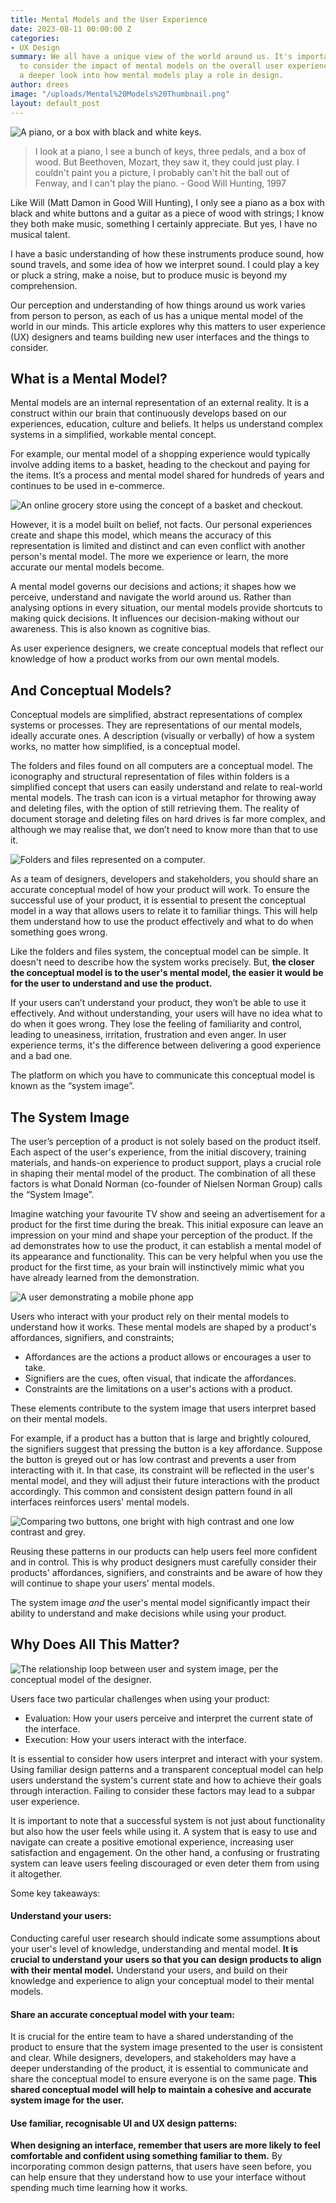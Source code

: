```yaml
---
title: Mental Models and the User Experience
date: 2023-08-11 00:00:00 Z
categories:
- UX Design
summary: We all have a unique view of the world around us. It's important for designers
  to consider the impact of mental models on the overall user experience. Let's take
  a deeper look into how mental models play a role in design.
author: drees
image: "/uploads/Mental%20Models%20Thumbnail.png"
layout: default_post
---
```


![A piano, or a box with black and white keys.]({{site.github.url}}/drees/assets/piano.jpg 'What do you see')

> I look at a piano, I see a bunch of keys, three pedals, and a box of wood. But Beethoven, Mozart, they saw it, they could just play. I couldn't paint you a picture, I probably can't hit the ball out of Fenway, and I can't play the piano. - Good Will Hunting, 1997

Like Will (Matt Damon in Good Will Hunting), I only see a piano as a box with black and white buttons and a guitar as a piece of wood with strings; I know they both make music, something I certainly appreciate. But yes, I have no musical talent.

I have a basic understanding of how these instruments produce sound, how sound travels, and some idea of how we interpret sound. I could play a key or pluck a string, make a noise, but to produce music is beyond my comprehension.

Our perception and understanding of how things around us work varies from person to person, as each of us has a unique mental model of the world in our minds. This article explores why this matters to user experience (UX) designers and teams building new user interfaces and the things to consider.

## What is a Mental Model?

Mental models are an internal representation of an external reality. It is a construct within our brain that continuously develops based on our experiences, education, culture and beliefs. It helps us understand complex systems in a simplified, workable mental concept.

For example, our mental model of a shopping experience would typically involve adding items to a basket, heading to the checkout and paying for the items. It’s a process and mental model shared for hundreds of years and continues to be used in e-commerce.

![An online grocery store using the concept of a basket and checkout.]({{site.github.url}}/drees/assets/checkout.png)

However, it is a model built on belief, not facts. Our personal experiences create and shape this model, which means the accuracy of this representation is limited and distinct and can even conflict with another person's mental model. The more we experience or learn, the more accurate our mental models become.

A mental model governs our decisions and actions; it shapes how we perceive, understand and navigate the world around us. Rather than analysing options in every situation, our mental models provide shortcuts to making quick decisions. It influences our decision-making without our awareness. This is also known as cognitive bias.

As user experience designers, we create conceptual models that reflect our knowledge of how a product works from our own mental models.

## And Conceptual Models?

Conceptual models are simplified, abstract representations of complex systems or processes. They are representations of our mental models, ideally accurate ones. A description (visually or verbally) of how a system works, no matter how simplified, is a conceptual model.

The folders and files found on all computers are a conceptual model. The iconography and structural representation of files within folders is a simplified concept that users can easily understand and relate to real-world mental models. The trash can icon is a virtual metaphor for throwing away and deleting files, with the option of still retrieving them. The reality of document storage and deleting files on hard drives is far more complex, and although we may realise that, we don’t need to know more than that to use it.

![Folders and files represented on a computer.]({{site.github.url}}/drees/assets/folders-and-files.png)

As a team of designers, developers and stakeholders, you should share an accurate conceptual model of how your product will work. To ensure the successful use of your product, it is essential to present the conceptual model in a way that allows users to relate it to familiar things. This will help them understand how to use the product effectively and what to do when something goes wrong.

Like the folders and files system, the conceptual model can be simple. It doesn't need to describe how the system works precisely. But, **the closer the conceptual model is to the user's mental model, the easier it would be for the user to understand and use the product.**

If your users can’t understand your product, they won’t be able to use it effectively. And without understanding, your users will have no idea what to do when it goes wrong. They lose the feeling of familiarity and control, leading to uneasiness, irritation, frustration and even anger. In user experience terms, it's the difference between delivering a good experience and a bad one.

The platform on which you have to communicate this conceptual model is known as the “system image”.

## The System Image

The user’s perception of a product is not solely based on the product itself. Each aspect of the user's experience, from the initial discovery, training materials, and hands-on experience to product support, plays a crucial role in shaping their mental model of the product. The combination of all these factors is what Donald Norman (co-founder of Nielsen Norman Group) calls the “System Image”.

Imagine watching your favourite TV show and seeing an advertisement for a product for the first time during the break. This initial exposure can leave an impression on your mind and shape your perception of the product. If the ad demonstrates how to use the product, it can establish a mental model of its appearance and functionality. This can be very helpful when you use the product for the first time, as your brain will instinctively mimic what you have already learned from the demonstration.

![A user demonstrating a mobile phone app]({{site.github.url}}/drees/assets/user-demonstrating-app.jpg)

Users who interact with your product rely on their mental models to understand how it works. These mental models are shaped by a product's affordances, signifiers, and constraints;

- Affordances are the actions a product allows or encourages a user to take.
- Signifiers are the cues, often visual, that indicate the affordances.
- Constraints are the limitations on a user's actions with a product.

These elements contribute to the system image that users interpret based on their mental models.

For example, if a product has a button that is large and brightly coloured, the signifiers suggest that pressing the button is a key affordance. Suppose the button is greyed out or has low contrast and prevents a user from interacting with it. In that case, its constraint will be reflected in the user's mental model, and they will adjust their future interactions with the product accordingly. This common and consistent design pattern found in all interfaces reinforces users' mental models.

![Comparing two buttons, one bright with high contrast and one low contrast and grey.]({{site.github.url}}/drees/assets/button-signifiers.png)

Reusing these patterns in our products can help users feel more confident and in control. This is why product designers must carefully consider their products' affordances, signifiers, and constraints and be aware of how they will continue to shape your users' mental models.

The system image _and_ the user's mental model significantly impact their ability to understand and make decisions while using your product.

## Why Does All This Matter?

![The relationship loop between user and system image, per the conceptual model of the designer.]({{site.github.url}}/drees/assets/user-system-concept.png)

Users face two particular challenges when using your product:

- Evaluation: How your users perceive and interpret the current state of the interface.
- Execution: How your users interact with the interface.

It is essential to consider how users interpret and interact with your system. Using familiar design patterns and a transparent conceptual model can help users understand the system's current state and how to achieve their goals through interaction. Failing to consider these factors may lead to a subpar user experience.

It is important to note that a successful system is not just about functionality but also how the user feels while using it. A system that is easy to use and navigate can create a positive emotional experience, increasing user satisfaction and engagement. On the other hand, a confusing or frustrating system can leave users feeling discouraged or even deter them from using it altogether.

Some key takeaways:

#### Understand your users:

Conducting careful user research should indicate some assumptions about your user's level of knowledge, understanding and mental model. **It is crucial to understand your users so that you can design products to align with their mental model.** Understand your users, and build on their knowledge and experience to align your conceptual model to their mental models.

#### Share an accurate conceptual model with your team:

It is crucial for the entire team to have a shared understanding of the product to ensure that the system image presented to the user is consistent and clear. While designers, developers, and stakeholders may have a deeper understanding of the product, it is essential to communicate and share the conceptual model to ensure everyone is on the same page. **This shared conceptual model will help to maintain a cohesive and accurate system image for the user.**

#### Use familiar, recognisable UI and UX design patterns:

**When designing an interface, remember that users are more likely to feel comfortable and confident using something familiar to them.** By incorporating common design patterns, that users have seen before, you can help ensure that they understand how to use your interface without spending much time learning how it works.
